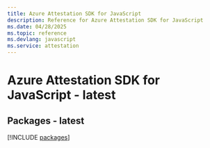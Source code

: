 ```yaml
---
title: Azure Attestation SDK for JavaScript
description: Reference for Azure Attestation SDK for JavaScript
ms.date: 04/28/2025
ms.topic: reference
ms.devlang: javascript
ms.service: attestation
---
```

# Azure Attestation SDK for JavaScript - latest
## Packages - latest
[!INCLUDE [packages](attestation-index.md)]